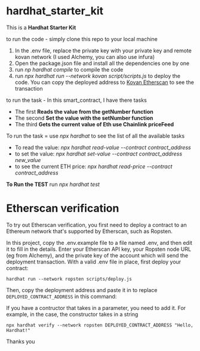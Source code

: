 # hardhat_starter_kit

This is a **Hardhat Starter Kit**

to run the code - simply clone this repo to your local machine

1. In the .env file, replace the private key with your private key and remote kovan network (I used Alchemy, you can also use infura)
2. Open the package.json file and install all the dependencies one by one
3. run *np hardhat compile* to compile the code
4. run *npx hardhat run --network kovan script/scripts.js* to deploy the code. You can copy the deployed address to [Kovan Etherscan](https://kovan.etherscan.io) to see the transaction

to run the task - In this smart_contract, I have there tasks
- The first **Reads the value from the getNumber function**
- The second **Set the value with the setNumber function**
- The third **Gets the current value of Eth use Chainlink priceFeed**

To run the task = use *npx hardhat* to see the list of all the available tasks
- To read the value: *npx hardhat read-value --contract contract_address*
- to set the value: *npx hardhat set-value --contract contract_address new_value*
- to see the current ETH price: *npx hardhat read-price --contract contract_address*

**To Run the TEST**
run *npx hardhat test*


# Etherscan verification

To try out Etherscan verification, you first need to deploy a contract to an Ethereum network that's supported by Etherscan, such as Ropsten.

In this project, copy the .env.example file to a file named .env, and then edit it to fill in the details. Enter your Etherscan API key, your Ropsten node URL (eg from Alchemy), and the private key of the account which will send the deployment transaction. With a valid .env file in place, first deploy your contract:

```shell
hardhat run --network ropsten scripts/deploy.js
```

Then, copy the deployment address and paste it in to replace `DEPLOYED_CONTRACT_ADDRESS` in this command:

If you have a contructor that takes in a parameter, you need to add it. For example, in the case, the constructor takes in a string
```shell
npx hardhat verify --network ropsten DEPLOYED_CONTRACT_ADDRESS "Hello, Hardhat!"
```


Thanks you
